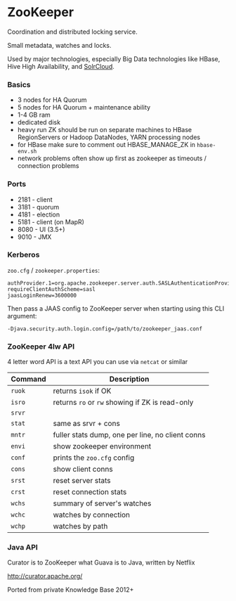 # ZooKeeper

Coordination and distributed locking service.

Small metadata, watches and locks.

Used by major technologies, especially Big Data technologies like HBase, Hive High Availability, and [SolrCloud](solr.md).

### Basics

- 3 nodes for HA Quorum
- 5 nodes for HA Quorum + maintenance ability
- 1-4 GB ram
- dedicated disk
- heavy run ZK should be run on separate machines to HBase RegionServers or Hadoop DataNodes, YARN processing nodes
- for HBase make sure to comment out HBASE_MANAGE_ZK in `hbase-env.sh`
- network problems often show up first as zookeeper as timeouts / connection problems

### Ports
- 2181 - client
- 3181 - quorum
- 4181 - election
- 5181 - client (on MapR)
- 8080 - UI (3.5+)
- 9010 - JMX

### Kerberos

`zoo.cfg` / `zookeeper.properties`:
```
authProvider.1=org.apache.zookeeper.server.auth.SASLAuthenticationProvider
requireClientAuthScheme=sasl
jaasLoginRenew=3600000
```

Then pass a JAAS config to ZooKeeper server when starting using this CLI argument:
```
-Djava.security.auth.login.config=/path/to/zookeeper_jaas.conf
```

### ZooKeeper 4lw API

4 letter word API is a text API you can use via `netcat` or similar

| Command | Description                                      |
|---------|--------------------------------------------------|
| `ruok`  | returns `isok` if OK                             |
| `isro`  | returns `ro` or `rw` showing if ZK is read-only  |
| `srvr`  |                                                  |
| `stat`  | same as srvr + cons                              |
| `mntr`  | fuller stats dump, one per line, no client conns |
| `envi`  | show zookeeper environment                       |
| `conf`  | prints the `zoo.cfg` config                      |
| `cons`  | show client conns                                |
| `srst`  | reset server stats                               |
| `crst`  | reset connection stats                           |
| `wchs`  | summary of server's watches                      |
| `wchc`  | watches by connection                            |
| `wchp`  | watches by path                                  |

### Java API

Curator is to ZooKeeper what Guava is to Java, written by Netflix

http://curator.apache.org/

Ported from private Knowledge Base 2012+
